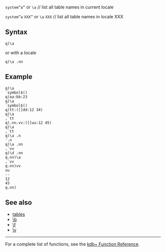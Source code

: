 `system”a”` or `\a` // list all table names in current locale

`system”a` `XXX”` or `\a` `XXX` // list all table names in locale XXX

Syntax
------

    q)\a

or with a locale

    q)\a .nn

Example
-------

    q)\a
    `symbol$()
    q)aa:bb:23
    q)\a
    `symbol$()
    q)tt:([]dd:12 34)
    q)\a
    ,`tt
    q).nn.vv:([]uu:12 45)
    q)\a
    ,`tt
    q)\a .n
    '.n
    q)\a .nn
    ,`vv
    q)\d .nn
    q.nn)\a
    ,`vv
    q.nn)vv
    uu
    --
    12
    45
    q.nn)

See also
--------

-   [tables](Reference/tables "wikilink")
-   [\\b](Reference/Sysb "wikilink")
-   [\\f](Reference/Sysf "wikilink")
-   [\\v](Reference/Sysv "wikilink")

------------------------------------------------------------------------

For a complete list of functions, see the [kdb+ Function Reference](Reference "wikilink").
